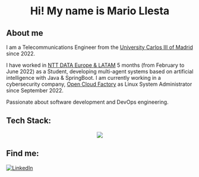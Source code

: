 <h1 align="center">Hi! My name is Mario Llesta </h1>
<p align="center"> </p>


## About me

I am a Telecommunications Engineer from the [University Carlos III of Madrid](https://www.uc3m.es/Inicio) since 2022.

I have worked in [NTT DATA Europe & LATAM](https://es.nttdata.com/) 5 months (from February to June 2022) as a Student, developing multi-agent systems based on artificial intelligence with Java & SpringBoot. I am currently working in a cybersecurity company, [Open Cloud Factory](https://www.opencloudfactory.com/) as Linux System Administrator since September 2022.

Passionate about software development and DevOps engineering.

##
## Tech Stack:

<p align="center">
  <a href="#">
    <img src="https://skillicons.dev/icons?i=python,fastapi,javascript,react,java,postgresql,linux,ansible,docker&theme=light"/>
  </a>
</p>

##
## Find me:
[![LinkedIn](https://img.shields.io/badge/LinkedIn-Mario_Llesta-0A66C2?style=for-the-badge&logo=linkedin&logoColor=white&labelColor=101010)](https://www.linkedin.com/in/mario-llesta)

